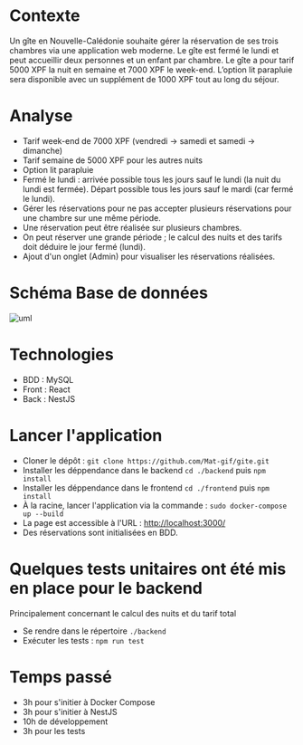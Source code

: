 # Contexte
Un gîte en Nouvelle-Calédonie souhaite gérer la réservation de ses trois chambres via une application web moderne. Le gîte est fermé le lundi et peut accueillir deux personnes et un enfant par chambre. Le gîte a pour tarif 5000 XPF la nuit en semaine et 7000 XPF le week-end. L’option lit parapluie sera disponible avec un supplément de 1000 XPF tout au long du séjour.

# Analyse
* Tarif week-end de 7000 XPF (vendredi -> samedi et samedi -> dimanche)
* Tarif semaine de 5000 XPF pour les autres nuits
* Option lit parapluie
* Fermé le lundi : arrivée possible tous les jours sauf le lundi (la nuit du lundi est fermée). Départ possible tous les jours sauf le mardi (car fermé le lundi).
* Gérer les réservations pour ne pas accepter plusieurs réservations pour une chambre sur une même période.
* Une réservation peut être réalisée sur plusieurs chambres.
* On peut réserver une grande période ; le calcul des nuits et des tarifs doit déduire le jour fermé (lundi).
* Ajout d'un onglet (Admin) pour visualiser les réservations réalisées.

# Schéma Base de données 
![uml](https://github.com/user-attachments/assets/af15a694-6484-452c-9f29-5bf6cb3ac080)

# Technologies
* BDD : MySQL
* Front : React
* Back : NestJS

# Lancer l'application
* Cloner le dépôt : `git clone https://github.com/Mat-gif/gite.git`
* Installer les déppendance dans le backend `cd ./backend` puis `npm install`
* Installer les déppendance dans le frontend `cd ./frontend` puis `npm install` 
* À la racine, lancer l'application via la commande : `sudo docker-compose up --build`
* La page est accessible à l'URL : [http://localhost:3000/](http://localhost:3000/)
* Des réservations sont initialisées en BDD.

# Quelques tests unitaires ont été mis en place pour le backend
Principalement concernant le calcul des nuits et du tarif total
* Se rendre dans le répertoire `./backend`
* Exécuter les tests : `npm run test`

# Temps passé
* 3h pour s'initier à Docker Compose
* 3h pour s'initier à NestJS
* 10h de développement
* 3h pour les tests
